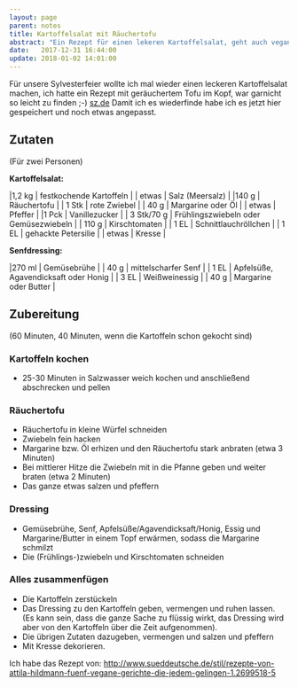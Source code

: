 ```yaml
---
layout: page
parent: notes
title: Kartoffelsalat mit Räuchertofu
abstract: "Ein Rezept für einen lekeren Kartoffelsalat, geht auch vegan."
date:   2017-12-31 16:44:00
update: 2018-01-02 14:01:00
---
```


Für unsere Sylvesterfeier wollte ich mal wieder einen leckeren Kartoffelsalat machen, ich hatte ein Rezept mit geräuchertem Tofu im Kopf, war garnicht so leicht zu finden ;-) [sz.de](http://www.sueddeutsche.de/stil/rezepte-von-attila-hildmann-fuenf-vegane-gerichte-die-jedem-gelingen-1.2699518-5)
Damit ich es wiederfinde habe ich es jetzt hier gespeichert und noch etwas angepasst.

## Zutaten
(Für zwei Personen)

**Kartoffelsalat:**

|1,2 kg |  festkochende Kartoffeln |
| etwas |  Salz (Meersalz) |
|140 g |  Räuchertofu |
| 1 Stk |  rote Zwiebel |
| 40 g |  Margarine oder Öl |
| etwas |  Pfeffer |
|1 Pck |  Vanillezucker |
| 3 Stk/70 g |  Frühlingszwiebeln oder Gemüsezwiebeln |
| 110 g |  Kirschtomaten |
| 1 EL |  Schnittlauchröllchen |
| 1 EL |  gehackte Petersilie |
| etwas |  Kresse |

**Senfdressing:**

|270 ml |  Gemüsebrühe |
| 40 g |  mittelscharfer Senf |
| 1 EL |  Apfelsüße, Agavendicksaft oder Honig |
| 3 EL |  Weißweinessig |
| 40 g |  Margarine oder Butter |

## Zubereitung

(60 Minuten, 40 Minuten, wenn die Kartoffeln schon gekocht sind)

### Kartoffeln kochen
* 25-30 Minuten in Salzwasser weich kochen und anschließend abschrecken und pellen

### Räuchertofu

* Räuchertofu in kleine Würfel schneiden
* Zwiebeln fein hacken
* Margarine bzw. Öl erhizen und den Räuchertofu stark anbraten (etwa 3 Minuten)
* Bei mittlerer Hitze die Zwiebeln mit in die Pfanne geben und weiter braten (etwa 2 Minuten)
* Das ganze etwas salzen und pfeffern

### Dressing

* Gemüsebrühe, Senf, Apfelsüße/Agavendicksaft/Honig, Essig und Margarine/Butter in einem Topf erwärmen, sodass die Margarine schmilzt
* Die (Frühlings-)zwiebeln und Kirschtomaten schneiden

### Alles zusammenfügen

* Die Kartoffeln zerstückeln
* Das Dressing zu den Kartoffeln geben, vermengen und ruhen lassen. (Es kann sein, dass die ganze Sache zu flüssig wirkt, das Dressing wird aber von den Kartoffeln über die Zeit aufgenommen).
* Die übrigen Zutaten dazugeben, vermengen und salzen und pfeffern
* Mit Kresse dekorieren.

Ich habe das Rezept von: http://www.sueddeutsche.de/stil/rezepte-von-attila-hildmann-fuenf-vegane-gerichte-die-jedem-gelingen-1.2699518-5
